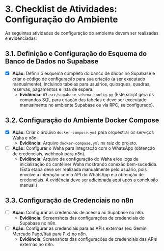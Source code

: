 # 3. Checklist de Atividades: Configuração do Ambiente

As seguintes atividades de configuração do ambiente devem ser realizadas e evidenciadas:

## 3.1. Definição e Configuração do Esquema do Banco de Dados no Supabase
- [x] **Ação:** Definir o esquema completo do banco de dados no Supabase e criar o código de configuração para sua criação (a ser executado manualmente), incluindo tabelas para usuários, quiosques, quadras, reservas, pagamentos e lista de espera.
  - **Evidência:** `03.src/supabase_schema_config.py` (Este script gera os comandos SQL para criação das tabelas e deve ser executado manualmente no ambiente Supabase ou via RPC, se configurado).

## 3.2. Configuração do Ambiente Docker Compose
- [x] **Ação:** Criar o arquivo `docker-compose.yml` para orquestrar os serviços Waha e n8n.
  - **Evidência:** Arquivo `docker-compose.yml` na raiz do projeto.
- [ ] **Ação:** Configurar o Waha para integração com o WhatsApp (obtenção de credenciais, webhook para n8n).
  - **Evidência:** Arquivo de configuração do Waha e/ou logs de inicialização do contêiner Waha mostrando conexão bem-sucedida. (Esta etapa deve ser realizada manualmente pelo usuário, pois envolve a interação com a API do WhatsApp e a obtenção de credenciais. A evidência deve ser adicionada aqui após a conclusão manual.)

## 3.3. Configuração de Credenciais no n8n
- [ ] **Ação:** Configurar as credenciais de acesso ao Supabase no n8n.
  - **Evidência:** Screenshots das configurações de credenciais do Supabase no n8n.
- [ ] **Ação:** Configurar as credenciais para as APIs externas (ex: Gemini, Mercado Pago/Itaú para Pix) no n8n.
  - **Evidência:** Screenshots das configurações de credenciais das APIs externas no n8n.
